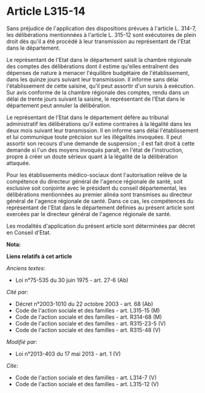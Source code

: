 # Article L315-14

Sans préjudice de l'application des dispositions prévues à l'article L. 314-7, les délibérations mentionnées à l'article L.
315-12 sont exécutoires de plein droit dès qu'il a été procédé à leur transmission au représentant de l'Etat dans le
département. 

Le représentant de l'Etat dans le département saisit la chambre régionale des comptes des délibérations dont il estime
qu'elles entraînent des dépenses de nature à menacer l'équilibre budgétaire de l'établissement, dans les quinze jours suivant
leur transmission. Il informe sans délai l'établissement de cette saisine, qu'il peut assortir d'un sursis à exécution. Sur
avis conforme de la chambre régionale des comptes, rendu dans un délai de trente jours suivant la saisine, le représentant de
l'Etat dans le département peut annuler la délibération. 

Le représentant de l'Etat dans le département défère au tribunal administratif les délibérations qu'il estime contraires à la
légalité dans les deux mois suivant leur transmission. Il en informe sans délai l'établissement et lui communique toute
précision sur les illégalités invoquées. Il peut assortir son recours d'une demande de suspension ; il est fait droit à cette
demande si l'un des moyens invoqués paraît, en l'état de l'instruction, propre à créer un doute sérieux quant à la légalité
de la délibération attaquée. 

Pour les établissements médico-sociaux dont l'autorisation relève de la compétence du directeur général de l'agence régionale
de santé, soit exclusive soit conjointe avec le président du conseil départemental, les délibérations mentionnées au premier
alinéa sont transmises au directeur général de l'agence régionale de santé. Dans ce cas, les compétences du représentant de
l'Etat dans le département définies au présent article sont exercées par le directeur général de l'agence régionale de
santé. 

Les modalités d'application du présent article sont déterminées par décret en Conseil d'Etat.

**Nota:**



**Liens relatifs à cet article**

_Anciens textes_:

  - Loi n°75-535 du 30 juin 1975 - art. 27-6 (Ab)

_Cité par_:

  - Décret n°2003-1010 du 22 octobre 2003 - art. 68 (Ab)
  - Code de l'action sociale et des familles - art. L315-15 (M)
  - Code de l'action sociale et des familles - art. R314-68 (M)
  - Code de l'action sociale et des familles - art. R315-23-5 (V)
  - Code de l'action sociale et des familles - art. R315-48 (V)

_Modifié par_:

  - Loi n°2013-403 du 17 mai 2013 - art. 1 (V)

_Cite_:

  - Code de l'action sociale et des familles - art. L314-7 (V)
  - Code de l'action sociale et des familles - art. L315-12 (V)
